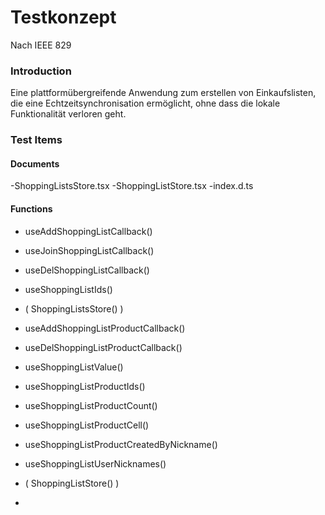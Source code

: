 # Testkonzept
Nach IEEE 829

### Introduction 
Eine plattformübergreifende Anwendung zum erstellen von Einkaufslisten, die eine Echtzeitsynchronisation ermöglicht, ohne dass die lokale Funktionalität verloren geht.

### Test Items
#### Documents
-ShoppingListsStore.tsx
-ShoppingListStore.tsx
-index.d.ts

#### Functions
- useAddShoppingListCallback()
- useJoinShoppingListCallback()
- useDelShoppingListCallback()
- useShoppingListIds()
- ( ShoppingListsStore() )

- useAddShoppingListProductCallback()
- useDelShoppingListProductCallback()
- useShoppingListValue()
- useShoppingListProductIds()
- useShoppingListProductCount()
- useShoppingListProductCell()
- useShoppingListProductCreatedByNickname()
- useShoppingListUserNicknames()
- ( ShoppingListStore() )
- 

